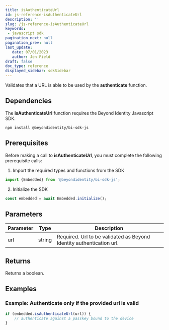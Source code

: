 ```yaml
---
title: isAuthenticateUrl
id: js-reference-isAuthenticateUrl
description: ''
slug: /js-reference-isAuthenticateUrl
keywords: 
 - javascript sdk
pagination_next: null
pagination_prev: null
last_update: 
   date: 07/01/2023
   author: Jen Field
draft: false
doc_type: reference
displayed_sidebar: sdkSidebar
---
```




Validates that a URL is able to be used by the **authenticate** function.  

## Dependencies
The **isAuthenticateUrl** function requires the Beyond Identity Javascript SDK.
```
npm install @beyondidentity/bi-sdk-js
```
## Prerequisites
Before making a call to **isAuthenticateUrl**, you must complete the following prerequisite calls:  

1. Import the required types and functions from the SDK
```javascript
import {Embedded} from '@beyondidentity/bi-sdk-js';
```  

2. Initialize the SDK
```javascript
const embedded = await Embedded.initialize();
```  

## Parameters
| Parameter | Type |Description|
|---|---|---|
|url| string| Required. Url to be validated as Beyond Identity authentication url.|

## Returns
Returns a boolean.

## Examples
### Example: Authenticate only if the provided url is valid 
```javascript
if (embedded.isAuthenticateUrl(url)) {
    // authenticate against a passkey bound to the device
}
```